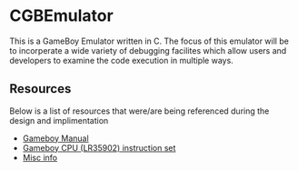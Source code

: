 # CGBEmulator

This is a GameBoy Emulator written in C. 
The focus of this emulator will be to incorperate a wide variety of debugging facilites which allow users and developers
to examine the code execution in multiple ways.

## Resources
Below is a list of resources that were/are being referenced during the design and implimentation
*  [Gameboy Manual](http://marc.rawer.de/Gameboy/Docs/GBCPUman.pdf)
*  [Gameboy CPU (LR35902) instruction set](http://www.pastraiser.com/cpu/gameboy/gameboy_opcodes.html)
*  [Misc info](http://bgb.bircd.org/pandocs.htm#gameboytechnicaldata)
